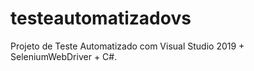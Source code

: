 # testeautomatizadovs
Projeto de Teste Automatizado com Visual Studio 2019 + SeleniumWebDriver + C#.
